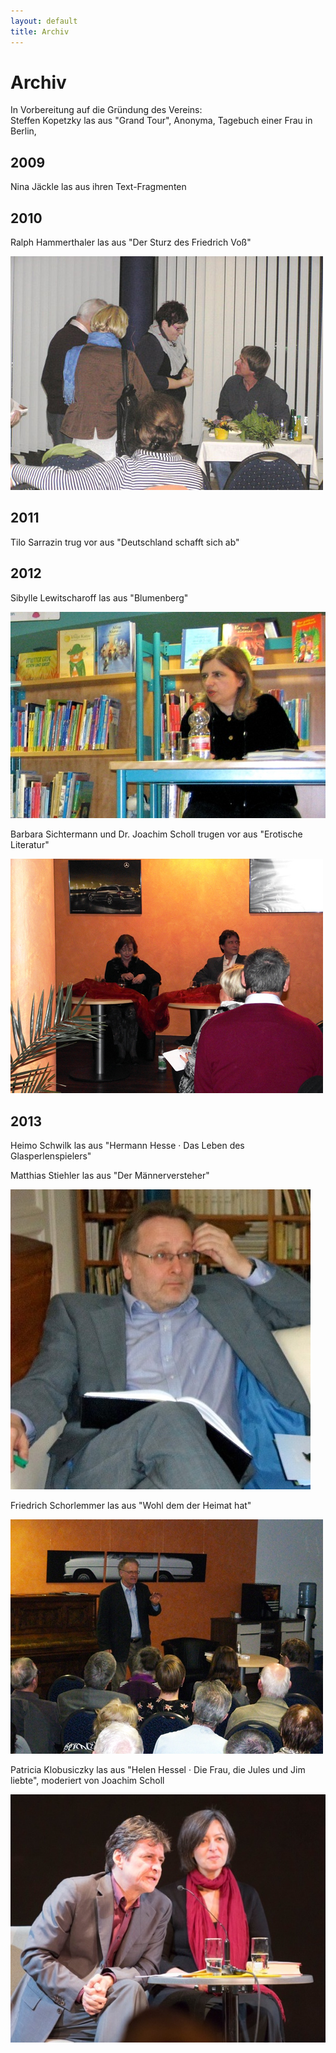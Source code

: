 ```yaml
---
layout: default
title: Archiv
---
```


# Archiv

In Vorbereitung auf die Gründung des Vereins:  
Steffen Kopetzky las aus "Grand Tour", Anonyma, Tagebuch einer Frau in Berlin,


## 2009

Nina Jäckle las aus ihren Text-Fragmenten

## 2010

Ralph Hammerthaler las aus "Der Sturz des Friedrich Voß"

![Ralph Hammerthaler](/assets/hammerthaler.jpg)

## 2011

Tilo Sarrazin trug vor aus "Deutschland schafft sich ab"

## 2012

Sibylle Lewitscharoff las aus "Blumenberg"

![Sibylle Lewitscharoff](/assets/IMG_2971.jpg)

Barbara Sichtermann und Dr. Joachim Scholl trugen vor aus "Erotische Literatur"

![Sichtermann.und.Scholz](/assets/Sichtermann.und.Scholz.bei.HKW.jpg)

## 2013

Heimo Schwilk las aus "Hermann Hesse · Das Leben des Glasperlenspielers"


Matthias Stiehler las aus "Der Männerversteher"

![Matthias Stiehler](/assets/SAM_0077.jpeg)


Friedrich Schorlemmer las aus "Wohl dem der Heimat hat"

![](/assets/Schorli.bei.HKW.jpg)

Patricia Klobusiczky las aus "Helen Hessel · Die Frau, die Jules und Jim liebte", moderiert von Joachim Scholl

![Patricia Klobusiczky](/assets/20130926-_95A8599.jpeg)

